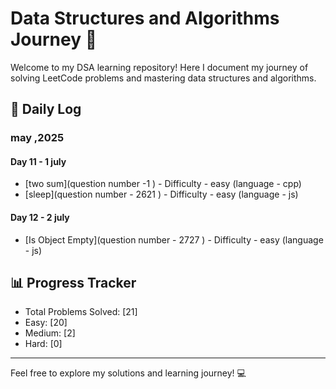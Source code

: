 # Data Structures and Algorithms Journey 🚀

Welcome to my DSA learning repository! Here I document my journey of solving LeetCode problems and mastering data structures and algorithms.

## 📝 Daily Log

### may ,2025

#### Day 11 - 1 july
- [two sum](question number -1 ) - Difficulty - easy  (language - cpp)
- [sleep](question number - 2621 ) - Difficulty - easy  (language - js)

#### Day 12 - 2 july
- [Is Object Empty](question number - 2727 ) - Difficulty - easy  (language - js)


## 📊 Progress Tracker
- Total Problems Solved: [21]
- Easy: [20]
- Medium: [2]
- Hard: [0]

---
Feel free to explore my solutions and learning journey! 💻
